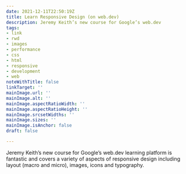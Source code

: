 ```yaml
---
date: 2021-12-11T22:50:19Z
title: Learn Responsive Design (on web.dev)
description: Jeremy Keith’s new course for Google’s web.dev
tags:
- link
- rwd
- images
- performance
- css
- html
- responsive
- development
- web
noteWithTitle: false
linkTarget: ''
mainImage.url: ''
mainImage.alt: ''
mainImage.aspectRatioWidth: ''
mainImage.aspectRatioHeight: ''
mainImage.srcsetWidths: ''
mainImage.sizes: ''
mainImage.isAnchor: false
draft: false

---
```

Jeremy Keith’s new course for Google’s web.dev learning platform is fantastic and covers a variety of aspects of responsive design including layout (macro and micro), images, icons and typography. 